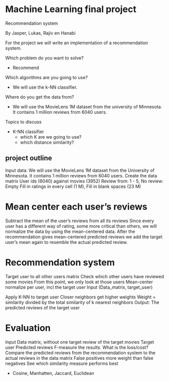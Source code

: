 # Machine Learning final project
Recommendation system

By Jasper, Lukas, Rajiv en Hanabi

For the project we will write an implementation of a recommendation system.

Which problem do you want to solve?
- Recommend 

Which algorithms are you going to use?
- We will use the k-NN classifier.

Where do you get the data from?
- We will use the MovieLens 1M dataset from the university of Minnesota. It contains 1 million reviews from 6040 users.

Topics to discuss
- K-NN classifier
  - which K are we going to use?
  - which distance similarity?

## project outline
Input data: We will use the MovieLens 1M dataset from the University of Minnesota. It contains 1 million reviews from 6040 users.
Create the data matrix 
User ids (6040)  against movies (3952)
Review from: 1 - 5, No review:  Empty
Fill in ratings in every cell (1 M), Fill in blank spaces (23 M)
# Mean center each user’s reviews
Subtract the mean of the user’s reviews from all its reviews
Since every user has a different way of rating, some more critical than others, we will normalize the data by using the mean-centered data. 
After the recommendation gives mean-centered predicted reviews we add the target user’s mean again to resemble the actual predicted review.
# Recommendation system
Target user to all other users matrix
Check which other users have reviewed some movies
From this point, we only look at those users
Mean-center normalize per user, incl the target user
Input (Data_matrix, target_user)

Apply K-NN to target user
Closer neighbors get higher weights
Weight = similarity divided by the total similarity of k nearest neighbors
Output: The predicted reviews of the target user

# Evaluation
Input 
Data matrix, without one target review of the target movies
Target user
Predicted reviews
F-measure the results. What is the loss/cost?
Compare the predicted reviews from the recommendation system to the actual reviews in the data matrix
False positives more weight than false negatives
See which similarity measure performs best
- Cosine, Manhatten, Jaccard, Euclidean
